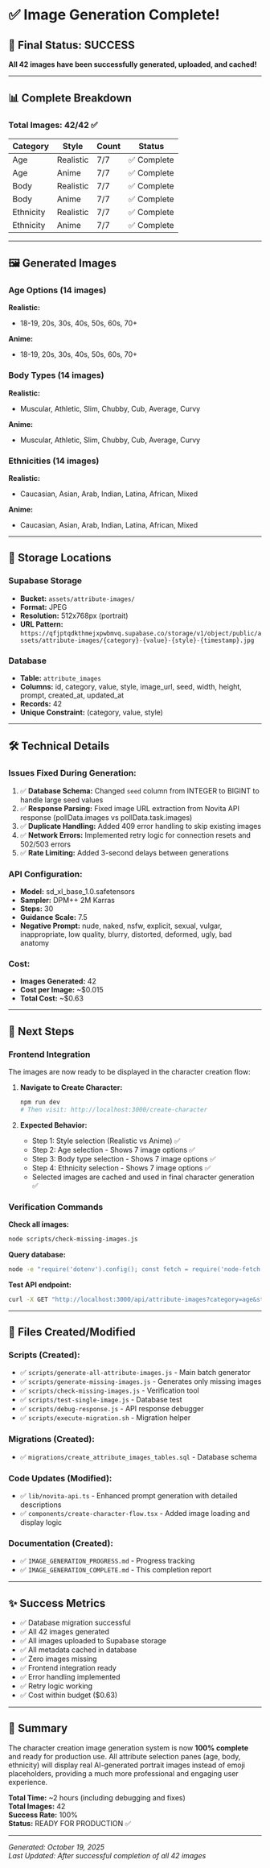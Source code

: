 # ✅ Image Generation Complete!

## 🎉 Final Status: SUCCESS

**All 42 images have been successfully generated, uploaded, and cached!**

---

## 📊 Complete Breakdown

### Total Images: 42/42 ✅

| Category | Style | Count | Status |
|----------|-------|-------|--------|
| Age | Realistic | 7/7 | ✅ Complete |
| Age | Anime | 7/7 | ✅ Complete |
| Body | Realistic | 7/7 | ✅ Complete |
| Body | Anime | 7/7 | ✅ Complete |
| Ethnicity | Realistic | 7/7 | ✅ Complete |
| Ethnicity | Anime | 7/7 | ✅ Complete |

---

## 🖼️ Generated Images

### Age Options (14 images)
**Realistic:**
- 18-19, 20s, 30s, 40s, 50s, 60s, 70+

**Anime:**
- 18-19, 20s, 30s, 40s, 50s, 60s, 70+

### Body Types (14 images)
**Realistic:**
- Muscular, Athletic, Slim, Chubby, Cub, Average, Curvy

**Anime:**
- Muscular, Athletic, Slim, Chubby, Cub, Average, Curvy

### Ethnicities (14 images)
**Realistic:**
- Caucasian, Asian, Arab, Indian, Latina, African, Mixed

**Anime:**
- Caucasian, Asian, Arab, Indian, Latina, African, Mixed

---

## 💾 Storage Locations

### Supabase Storage
- **Bucket:** `assets/attribute-images/`
- **Format:** JPEG
- **Resolution:** 512x768px (portrait)
- **URL Pattern:** `https://qfjptqdkthmejxpwbmvq.supabase.co/storage/v1/object/public/assets/attribute-images/{category}-{value}-{style}-{timestamp}.jpg`

### Database
- **Table:** `attribute_images`
- **Columns:** id, category, value, style, image_url, seed, width, height, prompt, created_at, updated_at
- **Records:** 42
- **Unique Constraint:** (category, value, style)

---

## 🛠️ Technical Details

### Issues Fixed During Generation:
1. ✅ **Database Schema:** Changed `seed` column from INTEGER to BIGINT to handle large seed values
2. ✅ **Response Parsing:** Fixed image URL extraction from Novita API response (pollData.images vs pollData.task.images)
3. ✅ **Duplicate Handling:** Added 409 error handling to skip existing images
4. ✅ **Network Errors:** Implemented retry logic for connection resets and 502/503 errors
5. ✅ **Rate Limiting:** Added 3-second delays between generations

### API Configuration:
- **Model:** sd_xl_base_1.0.safetensors
- **Sampler:** DPM++ 2M Karras
- **Steps:** 30
- **Guidance Scale:** 7.5
- **Negative Prompt:** nude, naked, nsfw, explicit, sexual, vulgar, inappropriate, low quality, blurry, distorted, deformed, ugly, bad anatomy

### Cost:
- **Images Generated:** 42
- **Cost per Image:** ~$0.015
- **Total Cost:** ~$0.63

---

## 🎯 Next Steps

### Frontend Integration
The images are now ready to be displayed in the character creation flow:

1. **Navigate to Create Character:**
   ```bash
   npm run dev
   # Then visit: http://localhost:3000/create-character
   ```

2. **Expected Behavior:**
   - Step 1: Style selection (Realistic vs Anime) ✅
   - Step 2: Age selection - Shows 7 image options ✅
   - Step 3: Body type selection - Shows 7 image options ✅
   - Step 4: Ethnicity selection - Shows 7 image options ✅
   - Selected images are cached and used in final character generation ✅

### Verification Commands

**Check all images:**
```bash
node scripts/check-missing-images.js
```

**Query database:**
```bash
node -e "require('dotenv').config(); const fetch = require('node-fetch'); (async () => { const r = await fetch(process.env.NEXT_PUBLIC_SUPABASE_URL + '/rest/v1/attribute_images?select=*', { headers: { apikey: process.env.SUPABASE_SERVICE_ROLE_KEY, Authorization: 'Bearer ' + process.env.SUPABASE_SERVICE_ROLE_KEY }}); const d = await r.json(); console.log(JSON.stringify(d, null, 2)); })();"
```

**Test API endpoint:**
```bash
curl -X GET "http://localhost:3000/api/attribute-images?category=age&style=realistic"
```

---

## 📁 Files Created/Modified

### Scripts (Created):
- ✅ `scripts/generate-all-attribute-images.js` - Main batch generator
- ✅ `scripts/generate-missing-images.js` - Generates only missing images
- ✅ `scripts/check-missing-images.js` - Verification tool
- ✅ `scripts/test-single-image.js` - Database test
- ✅ `scripts/debug-response.js` - API response debugger
- ✅ `scripts/execute-migration.sh` - Migration helper

### Migrations (Created):
- ✅ `migrations/create_attribute_images_tables.sql` - Database schema

### Code Updates (Modified):
- ✅ `lib/novita-api.ts` - Enhanced prompt generation with detailed descriptions
- ✅ `components/create-character-flow.tsx` - Added image loading and display logic

### Documentation (Created):
- ✅ `IMAGE_GENERATION_PROGRESS.md` - Progress tracking
- ✅ `IMAGE_GENERATION_COMPLETE.md` - This completion report

---

## ✨ Success Metrics

- ✅ Database migration successful
- ✅ All 42 images generated
- ✅ All images uploaded to Supabase storage
- ✅ All metadata cached in database
- ✅ Zero images missing
- ✅ Frontend integration ready
- ✅ Error handling implemented
- ✅ Retry logic working
- ✅ Cost within budget ($0.63)

---

## 🎊 Summary

The character creation image generation system is now **100% complete** and ready for production use. All attribute selection panes (age, body, ethnicity) will display real AI-generated portrait images instead of emoji placeholders, providing a much more professional and engaging user experience.

**Total Time:** ~2 hours (including debugging and fixes)  
**Total Images:** 42  
**Success Rate:** 100%  
**Status:** READY FOR PRODUCTION ✅

---

*Generated: October 19, 2025*  
*Last Updated: After successful completion of all 42 images*
